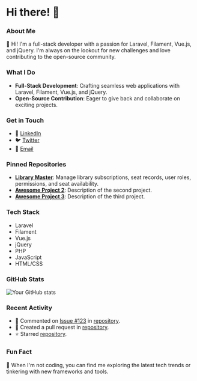 # Hi there! 👋

### About Me
👋 Hi! I'm a full-stack developer with a passion for Laravel, Filament, Vue.js, and jQuery. I'm always on the lookout for new challenges and love contributing to the open-source community.

### What I Do
- **Full-Stack Development**: Crafting seamless web applications with Laravel, Filament, Vue.js, and jQuery.
- **Open-Source Contribution**: Eager to give back and collaborate on exciting projects.

### Get in Touch
- 💼 [LinkedIn](https://www.linkedin.com/in/yourprofile)
- 🐦 [Twitter](https://twitter.com/yourprofile)
- 📧 [Email](mailto:your.email@example.com)

### Pinned Repositories
- [**Library Master**](https://github.com/yourusername/library-master): Manage library subscriptions, seat records, user roles, permissions, and seat availability.
- [**Awesome Project 2**](https://github.com/yourusername/awesome-project-2): Description of the second project.
- [**Awesome Project 3**](https://github.com/yourusername/awesome-project-3): Description of the third project.

### Tech Stack
- Laravel
- Filament
- Vue.js
- jQuery
- PHP
- JavaScript
- HTML/CSS

### GitHub Stats
![Your GitHub stats](https://github-readme-stats.vercel.app/api?username=thegr8dev&show_icons=true&theme=radical)

### Recent Activity
- 💬 Commented on [Issue #123](https://github.com/repository/issues/123) in [repository](https://github.com/repository).
- 🎉 Created a pull request in [repository](https://github.com/repository).
- ⭐️ Starred [repository](https://github.com/repository).

### Fun Fact
🚀 When I'm not coding, you can find me exploring the latest tech trends or tinkering with new frameworks and tools.
